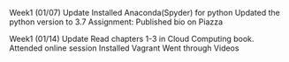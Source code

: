 Week1 (01/07) Update
Installed Anaconda(Spyder) for python
Updated the python version to 3.7
Assignment: Published bio on Piazza


Week1 (01/14) Update
Read chapters 1-3 in Cloud Computing book.
Attended online session
Installed Vagrant
Went through Videos

